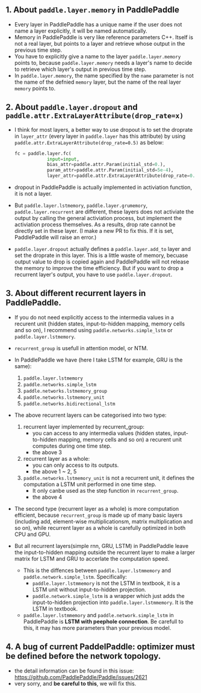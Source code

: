 ## 1. About `paddle.layer.memory` in PaddlePaddle
  - Every layer in PaddlePaddle has a unique name if the user does not name a layer explicitly, it will be named automatically.
  - Memory in PaddlePaddle is very like reference parameters C++. Itself is not a real layer, but points to a layer and retrieve whose output in the previous time step.
  - You have to explicitly give a name to the layer `paddle.layer.memory` points to, because `paddle.layer.memory` needs a layer's name to decide to retrieve which layer's output in previous time step.
  - In `paddle.layer.memory`, the name specified by the `name` parameter is not the name of the defnied `memory` layer, but the name of the real layer `memory` points to.


## 2. About `paddle.layer.dropout` and `paddle.attr.ExtraLayerAttribute(drop_rate=x)`
  - I think for most layers, a better way to use dropout is to set the droprate in `layer_attr` (every layer in `paddle.layer` has this attribute) by using `paddle.attr.ExtraLayerAttribute(drop_rate=0.5)` as below:
    ```python
    fc = paddle.layer.fc(
                input=input,
                bias_attr=paddle.attr.Param(initial_std=0.),
                param_attr=paddle.attr.Param(initial_std=5e-4),
                layer_attr=paddle.attr.ExtraLayerAttribute(drop_rate=0.5),
    ```
  - dropout in PaddlePaddle is actually implemented in activiation function, it is not a layer.
  - But `paddle.layer.lstmemory`, `paddle.layer.grumemory`, `paddle.layer.recurrent` are different, these layers does not activiate the output by calling the general activiation process, but implement the activiation process themselves. As a results, drop rate cannot be directly set in these layer. (I make a new PR to fix this. If it is set, PaddlePaddle will raise an error.)

  - `paddle.layer.dropout` actually defines a `paddle.layer.add_to` layer and set the droprate in this layer. This is a little waste of memory, becuase output value to drop is copied again and PaddlePaddle will not release the memory to improve the time efficiency. But if you want to drop a recurrent layer's output, you have to use `paddle.layer.dropout`.

## 3. About different recurrent layers in PaddlePaddle.
  - If you do not need explicitly access to the intermedia values in a recurent unit (hidden states, input-to-hidden mapping, memory cells and so on), I recommend using `paddle.networks.simple_lstm` or `paddle.layer.lstmemory`.
  - `recurrent_group` is usefull in attention model, or NTM.

  - In PaddlePaddle we have (here I take LSTM for example, GRU is the same):

      1. `paddle.layer.lstmemory`
      2. `paddle.networks.simple_lstm`
      3. `paddle.networks.lstmemory_group`
      4. `paddle.networks.lstmemory_unit`
      5. `paddle.networks.bidirectional_lstm`


  * The above recurrent layers can be categorised into two type:
      1. recurrent layer implemented by recurrent_group:
         - you can access to any intermedia values (hidden states, input-to-hidden mapping, memory cells and so on) a recurent unit computes during one time step.
         - the above 3
      2. recurrent layer as a whole:
          - you can only access to its outputs.
          - the above 1 ~ 2, 5
      3. `paddle.networks.lstmemory_unit` is not a recurrent unit, it defines the computation a LSTM unit performed in one time step.
          - It only canbe used as the step function in `recurrent_group`.
          - the above 4

  * The second type (recurrent layer as a whole) is more computation efficient, because `recurrent_group` is made up of many basic layers (including add, element-wise multiplicationsm, matrix multiplication and so on), while recurrent layer as a whole is carefully optimized in both CPU and GPU.

  * But all recurrent layers(simple rnn, GRU, LSTM) in PaddlePaddle leave the input-to-hidden mapping outside the recurrent layer to make a larger matrix for LSTM and GRU to accerlate the computation speed.

    - This is the diffences between `paddle.layer.lstmmemory` and `paddle.network.simple_lstm`. Specifically:
      - `paddle.layer.lstmmemory` is not the LSTM in textbook, it is a LSTM unit without input-to-hidden projection.
      - `paddle.network.simple_lstm` is a wrapper which just adds the input-to-hidden projection into `paddle.layer.lstmmemory`. It is the LSTM in textbook.
    - `paddle.layer.lstmmemory` and `paddle.network.simple_lstm` in PaddlePaddle is **LSTM with peephole connection**. Be carefull to this, it may has more parameters than your previous model.

## 4. A bug of current PaddelPaddle: **optimizer must be defined before the network topology.**
  - the detail information can be found in this issue: https://github.com/PaddlePaddle/Paddle/issues/2621
  - very sorry, and **be careful to this**, we will fix this.
